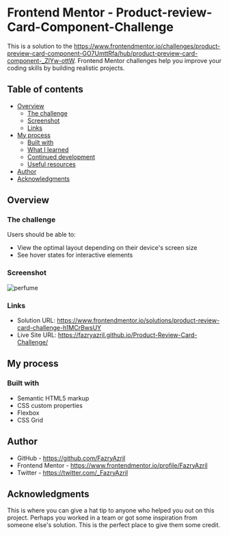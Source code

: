 # Frontend Mentor - Product-review-Card-Component-Challenge

This is a solution to the https://www.frontendmentor.io/challenges/product-preview-card-component-GO7UmttRfa/hub/product-preview-card-component-_ZlYw-ottW. Frontend Mentor challenges help you improve your coding skills by building realistic projects. 

## Table of contents

- [Overview](#overview)
  - [The challenge](#the-challenge)
  - [Screenshot](#screenshot)
  - [Links](#links)
- [My process](#my-process)
  - [Built with](#built-with)
  - [What I learned](#what-i-learned)
  - [Continued development](#continued-development)
  - [Useful resources](#useful-resources)
- [Author](#author)
- [Acknowledgments](#acknowledgments)


## Overview

### The challenge

Users should be able to:

- View the optimal layout depending on their device's screen size
- See hover states for interactive elements

### Screenshot

![perfume](https://user-images.githubusercontent.com/105218118/179502435-b52d2180-1398-4c6c-a4e3-03a2a56a98c3.PNG)



### Links

- Solution URL: https://www.frontendmentor.io/solutions/product-review-card-challenge-h1MCrBwsUY
- Live Site URL: https://fazryazril.github.io/Product-Review-Card-Challenge/

## My process

### Built with

- Semantic HTML5 markup
- CSS custom properties
- Flexbox
- CSS Grid


## Author

- GitHub - https://github.com/FazryAzril
- Frontend Mentor - https://www.frontendmentor.io/profile/FazryAzril
- Twitter - https://twitter.com/_FazryAzril


## Acknowledgments

This is where you can give a hat tip to anyone who helped you out on this project. Perhaps you worked in a team or got some inspiration from someone else's solution. This is the perfect place to give them some credit.


